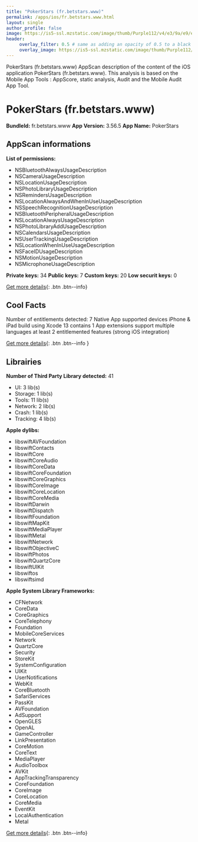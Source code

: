 ```yaml
---
title: "PokerStars (fr.betstars.www)"
permalink: /apps/ios/fr.betstars.www.html
layout: single
author_profile: false
image: https://is5-ssl.mzstatic.com/image/thumb/Purple112/v4/e3/9a/e9/e39ae911-a14b-5c66-2eac-691153bc9f25/AppIcon-0-0-1x_U007emarketing-0-0-0-7-0-0-sRGB-0-0-0-GLES2_U002c0-512MB-85-220-0-0.png/512x512bb.jpg
header: 
     overlay_filter: 0.5 # same as adding an opacity of 0.5 to a black background
     overlay_image: https://is5-ssl.mzstatic.com/image/thumb/Purple112/v4/e3/9a/e9/e39ae911-a14b-5c66-2eac-691153bc9f25/AppIcon-0-0-1x_U007emarketing-0-0-0-7-0-0-sRGB-0-0-0-GLES2_U002c0-512MB-85-220-0-0.png/512x512bb.jpg
---
```

PokerStars (fr.betstars.www) AppScan description of the content of the iOS application PokerStars (fr.betstars.www). This analysis is based on the Mobile App Tools : AppScore, static analysis, Audit and the Mobile Audit App Tool.

# PokerStars (fr.betstars.www)

**BundleId:** fr.betstars.www
**App Version:** 3.56.5
**App Name:** PokerStars


## AppScan informations 

**List of permissions:** 
- NSBluetoothAlwaysUsageDescription
- NSCameraUsageDescription
- NSLocationUsageDescription
- NSPhotoLibraryUsageDescription
- NSRemindersUsageDescription
- NSLocationAlwaysAndWhenInUseUsageDescription
- NSSpeechRecognitionUsageDescription
- NSBluetoothPeripheralUsageDescription
- NSLocationAlwaysUsageDescription
- NSPhotoLibraryAddUsageDescription
- NSCalendarsUsageDescription
- NSUserTrackingUsageDescription
- NSLocationWhenInUseUsageDescription
- NSFaceIDUsageDescription
- NSMotionUsageDescription
- NSMicrophoneUsageDescription
  
  
**Private keys:** 34
**Public keys:** 7
**Custom keys:** 20
**Low securit keys:** 0
  
[Get more details](/pricing.html){: .btn .btn--info}

## Cool Facts

Number of entitlements detected: 7
Native App
supported devices iPhone & iPad
build using Xcode 13
contains 1 App extensions
support multiple languages
at least 2 entitlemented features (strong iOS integration)
  
[Get more details](/pricing.html){: .btn .btn--info }

## Librairies 
**Number of Third Party Library detected:** 41
- UI: 3 lib(s)
- Storage: 1 lib(s)
- Tools: 11 lib(s)
- Network: 2 lib(s)
- Crash: 1 lib(s)
- Tracking: 4 lib(s)


**Apple dylibs:**
- libswiftAVFoundation
- libswiftContacts
- libswiftCore
- libswiftCoreAudio
- libswiftCoreData
- libswiftCoreFoundation
- libswiftCoreGraphics
- libswiftCoreImage
- libswiftCoreLocation
- libswiftCoreMedia
- libswiftDarwin
- libswiftDispatch
- libswiftFoundation
- libswiftMapKit
- libswiftMediaPlayer
- libswiftMetal
- libswiftNetwork
- libswiftObjectiveC
- libswiftPhotos
- libswiftQuartzCore
- libswiftUIKit
- libswiftos
- libswiftsimd


**Apple System Library Frameworks:**
- CFNetwork
- CoreData
- CoreGraphics
- CoreTelephony
- Foundation
- MobileCoreServices
- Network
- QuartzCore
- Security
- StoreKit
- SystemConfiguration
- UIKit
- UserNotifications
- WebKit
- CoreBluetooth
- SafariServices
- PassKit
- AVFoundation
- AdSupport
- OpenGLES
- OpenAL
- GameController
- LinkPresentation
- CoreMotion
- CoreText
- MediaPlayer
- AudioToolbox
- AVKit
- AppTrackingTransparency
- CoreFoundation
- CoreImage
- CoreLocation
- CoreMedia
- EventKit
- LocalAuthentication
- Metal


  
[Get more details](/pricing.html){: .btn .btn--info}

